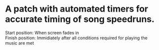# A patch with automated timers for accurate timing of song speedruns.

Start position: When screen fades in </br>
Finish position: Immidiately after all conditions required for playing the music are met </br>